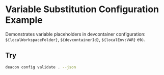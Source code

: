 # Variable Substitution Configuration Example

Demonstrates variable placeholders in devcontainer configuration: `${localWorkspaceFolder}`, `${devcontainerId}`, `${localEnv:VAR}` etc.

## Try
```sh
deacon config validate . --json
```
